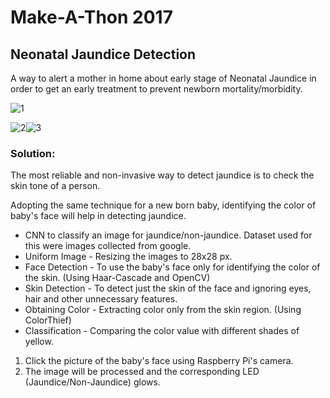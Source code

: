 # Make-A-Thon 2017 

## Neonatal Jaundice Detection

A way to alert a mother in home about early stage of Neonatal Jaundice in order to get an early treatment to prevent newborn mortality/morbidity.

![1](https://cloud.githubusercontent.com/assets/22201681/25775004/90fb762e-32b8-11e7-9ec1-284c5aabced2.JPG)

![2](https://cloud.githubusercontent.com/assets/22201681/25775028/e50f81ce-32b8-11e7-8865-0a9d387cfaf9.JPG)![3](https://cloud.githubusercontent.com/assets/22201681/25775034/f14a9712-32b8-11e7-8ee2-ed5f4e722aaa.JPG)



### Solution:

The most reliable and non-invasive way to detect jaundice is to check the skin tone of a person.

Adopting the same technique for a new born baby, identifying the color of baby's face will help in detecting jaundice.

* CNN to classify an image for jaundice/non-jaundice. Dataset used for this were images collected from google.
* Uniform Image - Resizing the images to 28x28 px.
* Face Detection - To use the baby's face only for identifying the color of the skin. (Using Haar-Cascade and OpenCV)
* Skin Detection - To detect just the skin of the face and ignoring eyes, hair and other unnecessary features.
* Obtaining Color - Extracting color only from the skin region. (Using ColorThief)
* Classification - Comparing the color value with different shades of yellow.



1. Click the picture of the baby's face using Raspberry Pi's camera.
2. The image will be processed and the corresponding LED (Jaundice/Non-Jaundice) glows.

